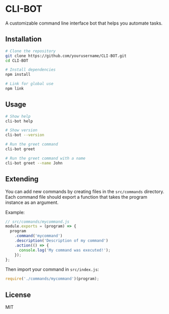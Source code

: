 # CLI-BOT

A customizable command line interface bot that helps you automate tasks.

## Installation

```bash
# Clone the repository
git clone https://github.com/yourusername/CLI-BOT.git
cd CLI-BOT

# Install dependencies
npm install

# Link for global use
npm link
```

## Usage

```bash
# Show help
cli-bot help

# Show version
cli-bot --version

# Run the greet command
cli-bot greet

# Run the greet command with a name
cli-bot greet --name John
```

## Extending

You can add new commands by creating files in the `src/commands` directory. Each command file should export a function that takes the program instance as an argument.

Example:

```javascript
// src/commands/mycommand.js
module.exports = (program) => {
  program
    .command('mycommand')
    .description('Description of my command')
    .action(() => {
      console.log('My command was executed!');
    });
};
```

Then import your command in `src/index.js`:

```javascript
require('./commands/mycommand')(program);
```

## License

MIT
